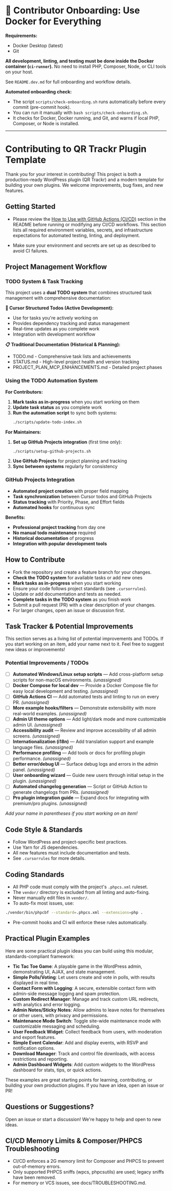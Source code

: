 # 🚀 Contributor Onboarding: Use Docker for Everything

**Requirements:**
- Docker Desktop (latest)
- Git

**All development, linting, and testing must be done inside the Docker container (`ci-runner`).**
No need to install PHP, Composer, Node, or CLI tools on your host.

See `README.dev.md` for full onboarding and workflow details.

**Automated onboarding check:**
- The script `scripts/check-onboarding.sh` runs automatically before every commit (pre-commit hook).
- You can run it manually with `bash scripts/check-onboarding.sh`.
- It checks for Docker, Docker running, and Git, and warns if local PHP, Composer, or Node is installed.

---

# Contributing to QR Trackr Plugin Template

Thank you for your interest in contributing! This project is both a production-ready WordPress plugin (QR Trackr) and a modern template for building your own plugins. We welcome improvements, bug fixes, and new features.

## Getting Started

- Please review the [How to Use with GitHub Actions (CI/CD)](./README.md#how-to-use-with-github-actions-cicd) section in the README before running or modifying any CI/CD workflows. This section lists all required environment variables, secrets, and infrastructure expectations for automated testing, linting, and deployment.

- Make sure your environment and secrets are set up as described to avoid CI failures.

## Project Management Workflow

### TODO System & Task Tracking
This project uses a **dual TODO system** that combines structured task management with comprehensive documentation:

**🎯 Cursor Structured Todos (Active Development):**
- Use for tasks you're actively working on
- Provides dependency tracking and status management
- Real-time updates as you complete work
- Integration with development workflow

**📋 Traditional Documentation (Historical & Planning):**
- TODO.md - Comprehensive task lists and achievements
- STATUS.md - High-level project health and version tracking
- PROJECT_PLAN_MCP_ENHANCEMENTS.md - Detailed project phases

### Using the TODO Automation System

**For Contributors:**
1. **Mark tasks as in-progress** when you start working on them
2. **Update task status** as you complete work
3. **Run the automation script** to sync both systems:
   ```bash
   ./scripts/update-todo-index.sh
   ```

**For Maintainers:**
1. **Set up GitHub Projects integration** (first time only):
   ```bash
   ./scripts/setup-github-projects.sh
   ```
2. **Use GitHub Projects** for project planning and tracking
3. **Sync between systems** regularly for consistency

### GitHub Projects Integration
- **Automated project creation** with proper field mapping
- **Task synchronization** between Cursor todos and GitHub Projects
- **Status tracking** with Priority, Phase, and Effort fields
- **Automated hooks** for continuous sync

**Benefits:**
- **Professional project tracking** from day one
- **No manual todo maintenance** required
- **Historical documentation** of progress
- **Integration with popular development tools**

## How to Contribute
- Fork the repository and create a feature branch for your changes.
- **Check the TODO system** for available tasks or add new ones
- **Mark tasks as in-progress** when you start working
- Ensure your code follows project standards (see `.cursorrules`).
- Update or add documentation and tests as needed.
- **Complete tasks in the TODO system** as you finish work
- Submit a pull request (PR) with a clear description of your changes.
- For larger changes, open an issue or discussion first.

## Task Tracker & Potential Improvements
This section serves as a living list of potential improvements and TODOs. If you start working on an item, add your name next to it. Feel free to suggest new ideas or improvements!

### Potential Improvements / TODOs
- [ ] **Automated Windows/Linux setup scripts** — Add cross-platform setup scripts for non-macOS environments. _(unassigned)_
- [ ] **Docker Compose for local dev** — Provide a Docker Compose file for easy local development and testing. _(unassigned)_
- [ ] **GitHub Actions CI** — Add automated tests and linting to run on every PR. _(unassigned)_
- [ ] **More example hooks/filters** — Demonstrate extensibility with more real-world examples. _(unassigned)_
- [ ] **Admin UI theme options** — Add light/dark mode and more customizable admin UI. _(unassigned)_
- [ ] **Accessibility audit** — Review and improve accessibility of all admin screens. _(unassigned)_
- [ ] **Internationalization (i18n)** — Add translation support and example language files. _(unassigned)_
- [ ] **Performance profiling** — Add tools or docs for profiling plugin performance. _(unassigned)_
- [ ] **Better error/debug UI** — Surface debug logs and errors in the admin panel. _(unassigned)_
- [ ] **User onboarding wizard** — Guide new users through initial setup in the plugin. _(unassigned)_
- [ ] **Automated changelog generation** — Script or GitHub Action to generate changelogs from PRs. _(unassigned)_
- [ ] **Pro plugin integration guide** — Expand docs for integrating with premium/pro plugins. _(unassigned)_

_Add your name in parentheses if you start working on an item!_

## Code Style & Standards
- Follow WordPress and project-specific best practices.
- Use Yarn for JS dependencies.
- All new features must include documentation and tests.
- See `.cursorrules` for more details.

## Coding Standards

- All PHP code must comply with the project's `.phpcs.xml` ruleset.
- The `vendor/` directory is excluded from all linting and auto-fixing.
- Never manually edit files in `vendor/`.
- To auto-fix most issues, use:

```sh
./vendor/bin/phpcbf --standard=.phpcs.xml --extensions=php .
```

- Pre-commit hooks and CI will enforce these rules automatically.

## Practical Plugin Examples

Here are some practical plugin ideas you can build using this modular, standards-compliant framework:

- **Tic Tac Toe Game**: A playable game in the WordPress admin, demonstrating UI, AJAX, and state management.
- **Simple Polls/Voting**: Let users create and vote in polls, with results displayed in real time.
- **Contact Form with Logging**: A secure, extensible contact form with admin-side message logging and spam protection.
- **Custom Redirect Manager**: Manage and track custom URL redirects, with analytics and error logging.
- **Admin Notes/Sticky Notes**: Allow admins to leave notes for themselves or other users, with privacy and permissions.
- **Maintenance Mode Switch**: Toggle site-wide maintenance mode with customizable messaging and scheduling.
- **User Feedback Widget**: Collect feedback from users, with moderation and export features.
- **Simple Event Calendar**: Add and display events, with RSVP and notification options.
- **Download Manager**: Track and control file downloads, with access restrictions and reporting.
- **Admin Dashboard Widgets**: Add custom widgets to the WordPress dashboard for stats, tips, or quick actions.

These examples are great starting points for learning, contributing, or building your own production plugins. If you have an idea, open an issue or PR!

## Questions or Suggestions?
Open an issue or start a discussion! We're happy to help and open to new ideas.

## CI/CD Memory Limits & Composer/PHPCS Troubleshooting
- CI/CD enforces a 2G memory limit for Composer and PHPCS to prevent out-of-memory errors.
- Only supported PHPCS sniffs (wpcs, phpcsutils) are used; legacy sniffs have been removed.
- For memory or VCS issues, see docs/TROUBLESHOOTING.md. 